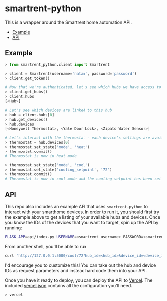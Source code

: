 # smartrent-python

This is a wrapper around the Smartrent home automation API.

- [Example](#example)
- [API](#api)

## Example

```python
> from smartrent_python.client import Smartrent

> client = Smartrent(username='natan', password='password')
> client.get_token()

# Now that we're authenticated, let's see which hubs we have access to
> client.get_hubs()
> client.hubs
[<Hub>]

# Let's see which devices are linked to this hub
> hub = client.hubs[0]
> hub.get_devices()
> hub.devices
[<Honeywell Thermostat>, <Yale Door Lock>, <Zipato Water Sensor>]

# Let's interact with the thermostat - each device's settings are available in the devices directory
> thermostat = hub.devices[0]
> thermostat.set_state('mode', 'heat')
> thermostat.commit()
# Thermostat is now in heat mode

> thermostat.set_state('mode', 'cool')
> thermostat.set_state('cooling_setpoint', '72')
> thermostat.commit()
# Thermostat is now in cool mode and the cooling setpoint has been set to 72
```

## API

This repo also includes an example API that uses `smartrent-python` to interact with your smarthome devices. In order to run it, you should first try the example above to get a listing of your available hubs and devices. Once you know the IDs of the devices that you want to target, spin up the API by running:

```bash
FLASK_APP=api/index.py USERNAME=<smartrent username> PASSWORD=<smartrent password> flask run
```

From another shell, you'll be able to run
```bash
curl 'http://127.0.0.1:5000/cool/72?hub_id=<hub_id>&device_id=<device_id>'
```

I'd encourage you to customize this! You can take out the hub and device IDs as request parameters and instead hard code them into your API.

Once you have it ready to deploy, you can deploy the API to [Vercel](vercel.com). The included [vercel.json](./vercel.json) contains all the configuration you'll need.

```bash
> vercel
```
